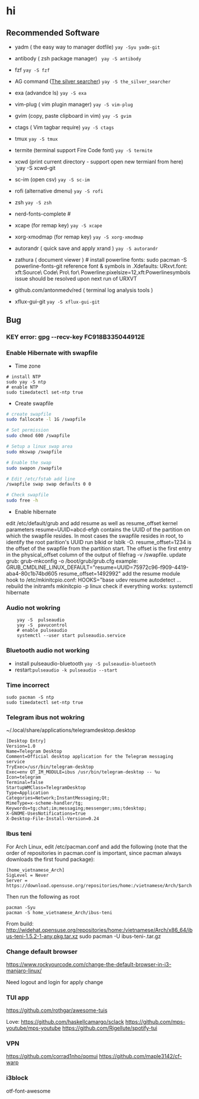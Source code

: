 # hi

## Recommended Software
* yadm ( the easy way to manager dotfile) ```yay -Syu yadm-git```
* antibody ( zsh package manager) ``` yay -S antibody```
* fzf `yay -S fzf`
* AG command ([The silver searcher](https://github.com/ggreer/the_silver_searcher)) `yay -S the_silver_searcher`
* exa (advandce ls) `yay -S exa`
* vim-plug  ( vim plugin manager) `yay -S vim-plug`
* gvim  (copy, paste clipboard in vim) `yay -S gvim`
* ctags  ( Vim tagbar require) `yay -S ctags`
* tmux `yay -S tmux`
* termite (terminal support Fire Code font) `yay -S termite`
* xcwd (print current directory - support open new termianl from here) `yay -S xcwd-git
* sc-im (open csv) `yay -S sc-im`
* rofi (alternative dmenu) `yay -S rofi`
* zsh `yay -S zsh`
* nerd-fonts-complete #
* xcape (for remap key) `yay -S xcape`
* xorg-xmodmap (for  remap key) `yay -S xorg-xmodmap`
* autorandr ( quick save and apply xrand ) `yay -S autorandr`
* zathura ( document viewer ) #
install powerline fonts:
sudo pacman -S powerline-fonts-git
reference font & symbols in .Xdefaults:
URxvt.font: xft:Source\ Code\ Pro\ for\ Powerline:pixelsize=12,xft:Powerlinesymbols
issue should be resolved upon next run of URXVT

* github.com/antonmedv/red ( terminal log analysis tools )
* xflux-gui-git `yay -S xflux-gui-git`

## Bug 

### KEY error: gpg --recv-key FC918B335044912E

### Enable Hibernate with swapfile

* Time zone
```
# install NTP 
sudo yay -S ntp
# enable NTP
sudo timedatectl set-ntp true
```

* Create swapfile 

```bash
# create swapfile
sudo fallocate -l 1G /swapfile

# Set permission
sudo chmod 600 /swapfile

# Setup a linux swap area
sudo mkswap /swapfile

# Enable the swap
sudo swapon /swapfile

# Edit /etc/fstab add line 
/swapfile swap swap defaults 0 0

# Check swapfile
sudo free -h
```

* Enable hibernate

edit /etc/default/grub and add resume as well as resume_offset kernel parameters
resume=UUID=abcd-efgh contains the UUID of the partition on which the swapfile resides. In most cases the swapfile resides in root, to identify the root parition's UUID run blkid or lsblk -O.
resume_offset=1234 is the offset of the swapfile from the partition start. The offset is the first entry in the physical_offset column of the output of filefrag -v /swapfile.
update grub: grub-mkconfig -o /boot/grub/grub.cfg
example: GRUB_CMDLINE_LINUX_DEFAULT="resume=UUID=75972c96-f909-4419-aba4-80c1b74bd605 resume_offset=1492992"
add the resume module hook to /etc/mkinitcpio.conf:
HOOKS="base udev resume autodetect ...
rebuild the initramfs mkinitcpio -p linux
check if everything works: systemctl hibernate

### Audio not wokring
```
    yay -S  pulseaudio
    yay -S  pavucontrol
    # enable pulseaudio 
    systemctl --user start pulseaudio.service

```

### Bluetooth audio not working

* install pulseaudio-bluetooth `yay -S pulseaudio-bluetooth`
* restart:`pulseaudio -k pulseaudio --start`

### Time incorrect 
```
sudo pacman -S ntp
sudo timedatectl set-ntp true
```

### Telegram ibus not wokring

~/.local/share/applications/telegramdesktop.desktop

```
[Desktop Entry]
Version=1.0
Name=Telegram Desktop
Comment=Official desktop application for the Telegram messaging service
TryExec=/usr/bin/telegram-desktop
Exec=env QT_IM_MODULE=ibus /usr/bin/telegram-desktop -- %u
Icon=telegram
Terminal=false
StartupWMClass=TelegramDesktop
Type=Application
Categories=Network;InstantMessaging;Qt;
MimeType=x-scheme-handler/tg;
Keywords=tg;chat;im;messaging;messenger;sms;tdesktop;
X-GNOME-UsesNotifications=true
X-Desktop-File-Install-Version=0.24
```


### Ibus teni

For Arch Linux, edit /etc/pacman.conf and add the following (note that the order of repositories in pacman.conf is important, since pacman always downloads the first found package):

```
[home_vietnamese_Arch]
SigLevel = Never
Server = https://download.opensuse.org/repositories/home:/vietnamese/Arch/$arch
```

Then run the following as root

```
pacman -Syu
pacman -S home_vietnamese_Arch/ibus-teni
```

From build:
http://widehat.opensuse.org/repositories/home:/vietnamese/Arch/x86_64/ibus-teni-1.5.2-1-any.pkg.tar.xz
sudo pacman -U ibus-teni-<version>.tar.gz

### Change default browser 
https://www.rockyourcode.com/change-the-default-browser-in-i3-manjaro-linux/

Need logout and login for apply change

### TUI app
https://github.com/rothgar/awesome-tuis

Love: 
https://github.com/haskellcamargo/sclack
https://github.com/mps-youtube/mps-youtube
https://github.com/Rigellute/spotify-tui

### VPN 
https://github.com/corrad1nho/qomui
https://github.com/maple3142/cf-warp

### i3block
otf-font-awesome 
